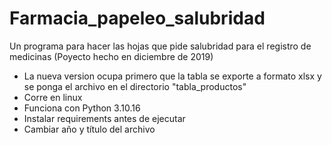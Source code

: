 # Farmacia_papeleo_salubridad
Un programa para hacer las hojas que pide salubridad para el registro de medicinas
(Poyecto hecho en diciembre de 2019)

- La nueva version ocupa primero que la tabla se exporte a formato xlsx y se ponga el archivo en el directorio "tabla_productos"
- Corre en linux
- Funciona con Python 3.10.16
- Instalar requirements antes de ejecutar
- Cambiar año y título del archivo

